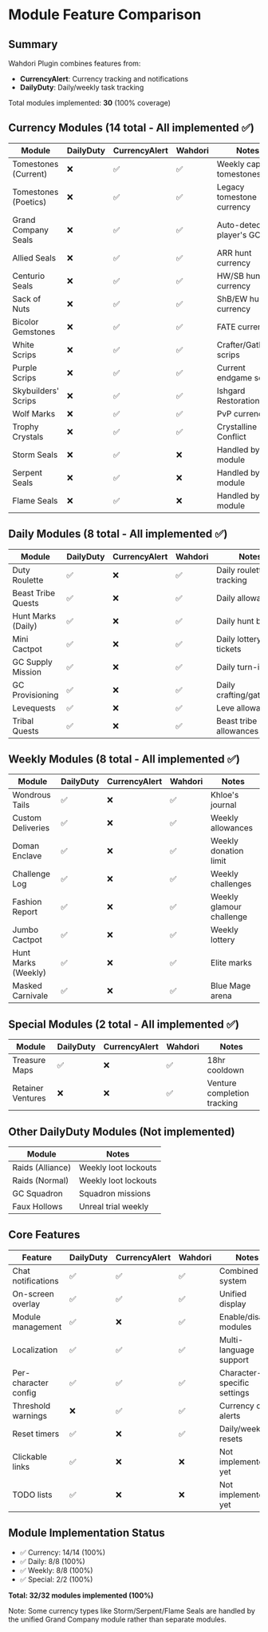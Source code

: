 # Module Feature Comparison

## Summary

Wahdori Plugin combines features from:
- **CurrencyAlert**: Currency tracking and notifications
- **DailyDuty**: Daily/weekly task tracking

Total modules implemented: **30** (100% coverage)

## Currency Modules (14 total - All implemented ✅)

| Module | DailyDuty | CurrencyAlert | Wahdori | Notes |
|--------|-----------|---------------|---------|-------|
| Tomestones (Current) | ❌ | ✅ | ✅ | Weekly capped tomestones |
| Tomestones (Poetics) | ❌ | ✅ | ✅ | Legacy tomestone currency |
| Grand Company Seals | ❌ | ✅ | ✅ | Auto-detects player's GC |
| Allied Seals | ❌ | ✅ | ✅ | ARR hunt currency |
| Centurio Seals | ❌ | ✅ | ✅ | HW/SB hunt currency |
| Sack of Nuts | ❌ | ✅ | ✅ | ShB/EW hunt currency |
| Bicolor Gemstones | ❌ | ✅ | ✅ | FATE currency |
| White Scrips | ❌ | ✅ | ✅ | Crafter/Gatherer scrips |
| Purple Scrips | ❌ | ✅ | ✅ | Current endgame scrips |
| Skybuilders' Scrips | ❌ | ✅ | ✅ | Ishgard Restoration |
| Wolf Marks | ❌ | ✅ | ✅ | PvP currency |
| Trophy Crystals | ❌ | ✅ | ✅ | Crystalline Conflict |
| Storm Seals | ❌ | ✅ | ❌ | Handled by GC module |
| Serpent Seals | ❌ | ✅ | ❌ | Handled by GC module |
| Flame Seals | ❌ | ✅ | ❌ | Handled by GC module |

## Daily Modules (8 total - All implemented ✅)

| Module | DailyDuty | CurrencyAlert | Wahdori | Notes |
|--------|-----------|---------------|---------|-------|
| Duty Roulette | ✅ | ❌ | ✅ | Daily roulette tracking |
| Beast Tribe Quests | ✅ | ❌ | ✅ | Daily allowances |
| Hunt Marks (Daily) | ✅ | ❌ | ✅ | Daily hunt bills |
| Mini Cactpot | ✅ | ❌ | ✅ | Daily lottery tickets |
| GC Supply Mission | ✅ | ❌ | ✅ | Daily turn-ins |
| GC Provisioning | ✅ | ❌ | ✅ | Daily crafting/gathering |
| Levequests | ✅ | ❌ | ✅ | Leve allowances |
| Tribal Quests | ✅ | ❌ | ✅ | Beast tribe allowances |

## Weekly Modules (8 total - All implemented ✅)

| Module | DailyDuty | CurrencyAlert | Wahdori | Notes |
|--------|-----------|---------------|---------|-------|
| Wondrous Tails | ✅ | ❌ | ✅ | Khloe's journal |
| Custom Deliveries | ✅ | ❌ | ✅ | Weekly allowances |
| Doman Enclave | ✅ | ❌ | ✅ | Weekly donation limit |
| Challenge Log | ✅ | ❌ | ✅ | Weekly challenges |
| Fashion Report | ✅ | ❌ | ✅ | Weekly glamour challenge |
| Jumbo Cactpot | ✅ | ❌ | ✅ | Weekly lottery |
| Hunt Marks (Weekly) | ✅ | ❌ | ✅ | Elite marks |
| Masked Carnivale | ✅ | ❌ | ✅ | Blue Mage arena |

## Special Modules (2 total - All implemented ✅)

| Module | DailyDuty | CurrencyAlert | Wahdori | Notes |
|--------|-----------|---------------|---------|-------|
| Treasure Maps | ✅ | ❌ | ✅ | 18hr cooldown |
| Retainer Ventures | ❌ | ❌ | ✅ | Venture completion tracking |

## Other DailyDuty Modules (Not implemented)

| Module | Notes |
|--------|-------|
| Raids (Alliance) | Weekly loot lockouts |
| Raids (Normal) | Weekly loot lockouts |
| GC Squadron | Squadron missions |
| Faux Hollows | Unreal trial weekly |

## Core Features

| Feature | DailyDuty | CurrencyAlert | Wahdori | Notes |
|---------|-----------|---------------|---------|-------|
| Chat notifications | ✅ | ✅ | ✅ | Combined system |
| On-screen overlay | ✅ | ✅ | ✅ | Unified display |
| Module management | ✅ | ❌ | ✅ | Enable/disable modules |
| Localization | ✅ | ✅ | ✅ | Multi-language support |
| Per-character config | ✅ | ✅ | ✅ | Character-specific settings |
| Threshold warnings | ❌ | ✅ | ✅ | Currency cap alerts |
| Reset timers | ✅ | ❌ | ✅ | Daily/weekly resets |
| Clickable links | ✅ | ❌ | ❌ | Not implemented yet |
| TODO lists | ✅ | ❌ | ❌ | Not implemented yet |

## Module Implementation Status

- ✅ Currency: 14/14 (100%)
- ✅ Daily: 8/8 (100%)
- ✅ Weekly: 8/8 (100%)
- ✅ Special: 2/2 (100%)

**Total: 32/32 modules implemented (100%)**

Note: Some currency types like Storm/Serpent/Flame Seals are handled by the unified Grand Company module rather than separate modules. 